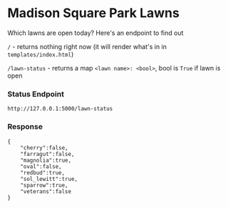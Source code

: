 # Madison Square Park Lawns

Which lawns are open today? Here's an endpoint to find out

`/` - returns nothing right now (it will render what's in in `templates/index.html`)

`/lawn-status` - returns a map `<lawn name>: <bool>`, bool is `True` if lawn is open


### Status Endpoint
```
http://127.0.0.1:5000/lawn-status
```

### Response
```
{
    "cherry":false,
    "farragut":false,
    "magnolia":true,
    "oval":false,
    "redbud":true,
    "sol_lewitt":true,
    "sparrow":true,
    "veterans":false
}
```